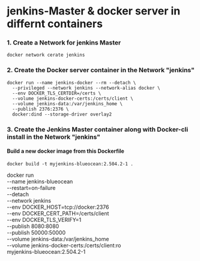 # jenkins-Master & docker server in differnt containers

### 1. Create a Network for jenkins Master
```
docker network cerate jenkins
```
### 2. Create the Docker server container in the Network "jenkins"
```
docker run --name jenkins-docker --rm --detach \
  --privileged --network jenkins --network-alias docker \
  --env DOCKER_TLS_CERTDIR=/certs \
  --volume jenkins-docker-certs:/certs/client \
  --volume jenkins-data:/var/jenkins_home \
  --publish 2376:2376 \
  docker:dind --storage-driver overlay2
```
### 3. Create the Jenkins Master container along with Docker-cli install in the Network "jenkins"

#### Build a new docker image from this Dockerfile
```
docker build -t myjenkins-blueocean:2.504.2-1 .
```
docker run \
  --name jenkins-blueocean \
  --restart=on-failure \
  --detach \
  --network jenkins \
  --env DOCKER_HOST=tcp://docker:2376 \
  --env DOCKER_CERT_PATH=/certs/client \
  --env DOCKER_TLS_VERIFY=1 \
  --publish 8080:8080 \
  --publish 50000:50000 \
  --volume jenkins-data:/var/jenkins_home \
  --volume jenkins-docker-certs:/certs/client:ro \
  myjenkins-blueocean:2.504.2-1
```


